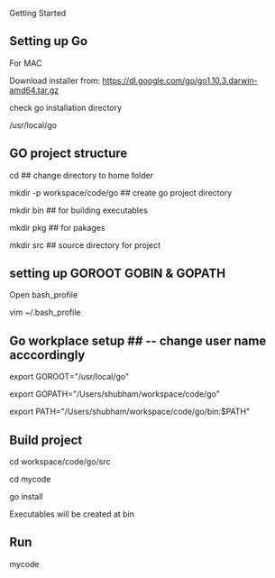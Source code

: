 Getting Started 
## Setting up Go ##
For MAC 

Download installer from: https://dl.google.com/go/go1.10.3.darwin-amd64.tar.gz

check go installation directory

 /usr/local/go

## GO project structure ##
cd							## change directory to home folder

mkdir -p workspace/code/go  ## create go project directory

mkdir bin                   ## for building executables 

mkdir pkg                   ## for pakages 

mkdir src					## source directory for project

## setting up GOROOT GOBIN & GOPATH ##

Open bash_profile

vim ~/.bash_profile 

## Go workplace setup ## -- change user name acccordingly

export GOROOT="/usr/local/go"

export GOPATH="/Users/shubham/workspace/code/go"

export PATH="/Users/shubham/workspace/code/go/bin:$PATH"


## Build project ##

cd workspace/code/go/src

cd mycode

go install 

Executables will be created at bin 

## Run  ##
mycode



